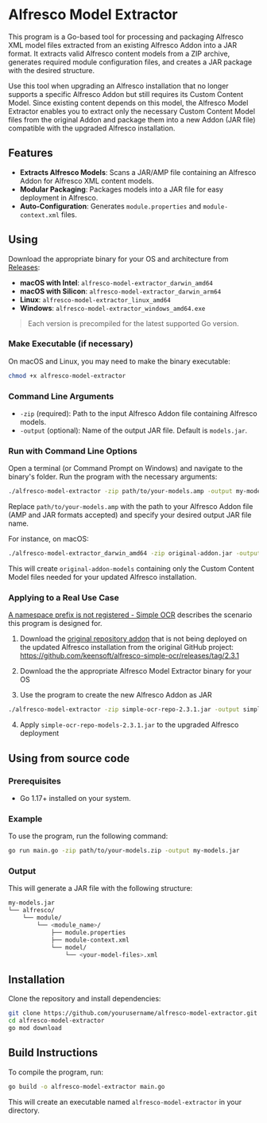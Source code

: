 # Alfresco Model Extractor

This program is a Go-based tool for processing and packaging Alfresco XML model files extracted from an existing Alfresco Addon into a JAR format. It extracts valid Alfresco content models from a ZIP archive, generates required module configuration files, and creates a JAR package with the desired structure.

Use this tool when upgrading an Alfresco installation that no longer supports a specific Alfresco Addon but still requires its Custom Content Model. Since existing content depends on this model, the Alfresco Model Extractor enables you to extract only the necessary Custom Content Model files from the original Addon and package them into a new Addon (JAR file) compatible with the upgraded Alfresco installation.

## Features

- **Extracts Alfresco Models**: Scans a JAR/AMP file containing an Alfresco Addon for Alfresco XML content models.
- **Modular Packaging**: Packages models into a JAR file for easy deployment in Alfresco.
- **Auto-Configuration**: Generates `module.properties` and `module-context.xml` files.

## Using

Download the appropriate binary for your OS and architecture from [Releases](https://github.com/aborroy/alfresco-model-extractor/releases):

- **macOS with Intel**: `alfresco-model-extractor_darwin_amd64`
- **macOS with Silicon**: `alfresco-model-extractor_darwin_arm64`
- **Linux**: `alfresco-model-extractor_linux_amd64`
- **Windows**: `alfresco-model-extractor_windows_amd64.exe`

> Each version is precompiled for the latest supported Go version.

### Make Executable (if necessary)

On macOS and Linux, you may need to make the binary executable:

```sh
chmod +x alfresco-model-extractor
```

### Command Line Arguments

- `-zip` (required): Path to the input Alfresco Addon file containing Alfresco models.
- `-output` (optional): Name of the output JAR file. Default is `models.jar`.

### Run with Command Line Options

Open a terminal (or Command Prompt on Windows) and navigate to the binary's folder. Run the program with the necessary arguments:

```sh
./alfresco-model-extractor -zip path/to/your-models.amp -output my-models.jar
```

Replace `path/to/your-models.amp` with the path to your Alfresco Addon file (AMP and JAR formats accepted) and specify your desired output JAR file name.

For instance, on macOS:

```sh
./alfresco-model-extractor_darwin_amd64 -zip original-addon.jar -output original-addon-models.jar
```

This will create `original-addon-models` containing only the Custom Content Model files needed for your updated Alfresco installation.

### Applying to a Real Use Case

[A namespace prefix is not registered - Simple OCR](https://connect.hyland.com/t5/alfresco-forum/a-namespace-prefix-is-not-registered-simple-ocr/td-p/483062) describes the scenario this program is designed for.

1. Download the [original repository addon](https://github.com/keensoft/alfresco-simple-ocr/releases/download/2.3.1/simple-ocr-repo-2.3.1.jar) that is not being deployed on the updated Alfresco installation from the original GitHub project: https://github.com/keensoft/alfresco-simple-ocr/releases/tag/2.3.1

2. Download the the appropriate Alfresco Model Extractor binary for your OS

3. Use the program to create the new Alfresco Addon as JAR

```sh
./alfresco-model-extractor -zip simple-ocr-repo-2.3.1.jar -output simple-ocr-repo-models-2.3.1.jar
```

4. Apply `simple-ocr-repo-models-2.3.1.jar` to the upgraded Alfresco deployment

## Using from source code

### Prerequisites

- Go 1.17+ installed on your system.

### Example

To use the program, run the following command:

```sh
go run main.go -zip path/to/your-models.zip -output my-models.jar
```

### Output

This will generate a JAR file with the following structure:

```sh
my-models.jar
└── alfresco/
    └── module/
        └── <module_name>/
            ├── module.properties
            ├── module-context.xml
            └── model/
                └── <your-model-files>.xml
```

## Installation

Clone the repository and install dependencies:

```sh
git clone https://github.com/yourusername/alfresco-model-extractor.git
cd alfresco-model-extractor
go mod download
```

## Build Instructions

To compile the program, run:

```sh
go build -o alfresco-model-extractor main.go
```

This will create an executable named `alfresco-model-extractor` in your directory.